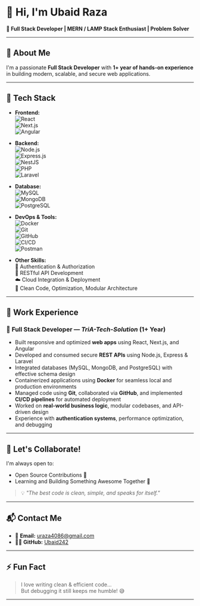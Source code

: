 # 👋 Hi, I'm Ubaid Raza

**🚀 Full Stack Developer | MERN / LAMP Stack Enthusiast | Problem Solver**

---

## 🧠 About Me

I'm a passionate **Full Stack Developer** with **1+ year of hands-on experience** in building modern, scalable, and secure web applications.

---

## 🔧 Tech Stack  

- **Frontend:**  
  ![React](https://img.shields.io/badge/-React.js-61DAFB?logo=react&logoColor=white&style=flat)  
  ![Next.js](https://img.shields.io/badge/-Next.js-000000?logo=next.js&logoColor=white&style=flat)  
  ![Angular](https://img.shields.io/badge/-Angular-DD0031?logo=angular&logoColor=white&style=flat)

- **Backend:**  
  ![Node.js](https://img.shields.io/badge/-Node.js-339933?logo=node.js&logoColor=white&style=flat)  
  ![Express.js](https://img.shields.io/badge/-Express.js-000000?logo=express&logoColor=white&style=flat)  
  ![NestJS](https://img.shields.io/badge/-NestJS-E0234E?logo=nestjs&logoColor=white&style=flat)  
  ![PHP](https://img.shields.io/badge/-PHP-777BB4?logo=php&logoColor=white&style=flat)  
  ![Laravel](https://img.shields.io/badge/-Laravel-FF2D20?logo=laravel&logoColor=white&style=flat)

- **Database:**  
  ![MySQL](https://img.shields.io/badge/-MySQL-4479A1?logo=mysql&logoColor=white&style=flat)  
  ![MongoDB](https://img.shields.io/badge/-MongoDB-47A248?logo=mongodb&logoColor=white&style=flat)  
  ![PostgreSQL](https://img.shields.io/badge/-PostgreSQL-4169E1?logo=postgresql&logoColor=white&style=flat)

- **DevOps & Tools:**  
  ![Docker](https://img.shields.io/badge/-Docker-2496ED?logo=docker&logoColor=white&style=flat)  
  ![Git](https://img.shields.io/badge/-Git-F05032?logo=git&logoColor=white&style=flat)  
  ![GitHub](https://img.shields.io/badge/-GitHub-181717?logo=github&logoColor=white&style=flat)  
  ![CI/CD](https://img.shields.io/badge/-CI%2FCD-0A0A0A?logo=githubactions&logoColor=white&style=flat)  
  ![Postman](https://img.shields.io/badge/-Postman-FF6C37?logo=postman&logoColor=white&style=flat)

- **Other Skills:**  
  🔐 Authentication & Authorization  
  🔗 RESTful API Development  
  ☁️ Cloud Integration & Deployment  
  🧰 Clean Code, Optimization, Modular Architecture  

---

## 💼 Work Experience

### 🏢 **Full Stack Developer** — *TriA-Tech-Solution* (1+ Year)
- Built responsive and optimized **web apps** using React, Next.js, and Angular  
- Developed and consumed secure **REST APIs** using Node.js, Express & Laravel  
- Integrated databases (MySQL, MongoDB, and PostgreSQL) with effective schema design  
- Containerized applications using **Docker** for seamless local and production environments  
- Managed code using **Git**, collaborated via **GitHub**, and implemented **CI/CD pipelines** for automated deployment  
- Worked on **real-world business logic**, modular codebases, and API-driven design  
- Experience with **authentication systems**, performance optimization, and debugging

---

## 🤝 Let's Collaborate!

I'm always open to:
- Open Source Contributions 🌱  
- Learning and Building Something Awesome Together 🚀  

> 💡 *"The best code is clean, simple, and speaks for itself."*

---

## 📬 Contact Me

- 📧 **Email:** [uraza4086@gmail.com](mailto:uraza4086@gmail.com)  
- 🧑‍💻 **GitHub:** [Ubaid242](https://github.com/Ubaid242)

---

## ⚡ Fun Fact

> I love writing clean & efficient code...  
> But debugging it still keeps me humble! 😅

---
